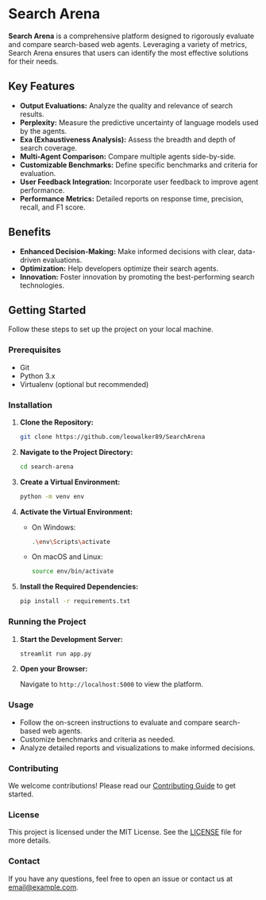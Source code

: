 # Search Arena

**Search Arena** is a comprehensive platform designed to rigorously evaluate and compare search-based web agents. Leveraging a variety of metrics, Search Arena ensures that users can identify the most effective solutions for their needs.

## Key Features

- **Output Evaluations:** Analyze the quality and relevance of search results.
- **Perplexity:** Measure the predictive uncertainty of language models used by the agents.
- **Exa (Exhaustiveness Analysis):** Assess the breadth and depth of search coverage.
- **Multi-Agent Comparison:** Compare multiple agents side-by-side.
- **Customizable Benchmarks:** Define specific benchmarks and criteria for evaluation.
- **User Feedback Integration:** Incorporate user feedback to improve agent performance.
- **Performance Metrics:** Detailed reports on response time, precision, recall, and F1 score.

## Benefits

- **Enhanced Decision-Making:** Make informed decisions with clear, data-driven evaluations.
- **Optimization:** Help developers optimize their search agents.
- **Innovation:** Foster innovation by promoting the best-performing search technologies.

## Getting Started

Follow these steps to set up the project on your local machine.

### Prerequisites

- Git
- Python 3.x
- Virtualenv (optional but recommended)

### Installation

1. **Clone the Repository:**

   ```bash
   git clone https://github.com/leowalker89/SearchArena
   ```

2. **Navigate to the Project Directory:**

   ```bash
   cd search-arena
   ```

3. **Create a Virtual Environment:**

   ```bash
   python -m venv env
   ```

4. **Activate the Virtual Environment:**

   - On Windows:

     ```bash
     .\env\Scripts\activate
     ```

   - On macOS and Linux:

     ```bash
     source env/bin/activate
     ```

5. **Install the Required Dependencies:**

   ```bash
   pip install -r requirements.txt
   ```

### Running the Project

1. **Start the Development Server:**

   ```bash
   streamlit run app.py
   ```

2. **Open your Browser:**

   Navigate to `http://localhost:5000` to view the platform.

### Usage

- Follow the on-screen instructions to evaluate and compare search-based web agents.
- Customize benchmarks and criteria as needed.
- Analyze detailed reports and visualizations to make informed decisions.

### Contributing

We welcome contributions! Please read our [Contributing Guide](CONTRIBUTING.md) to get started.

### License

This project is licensed under the MIT License. See the [LICENSE](LICENSE) file for more details.

### Contact

If you have any questions, feel free to open an issue or contact us at [email@example.com](mailto:kye@swarms.world).
